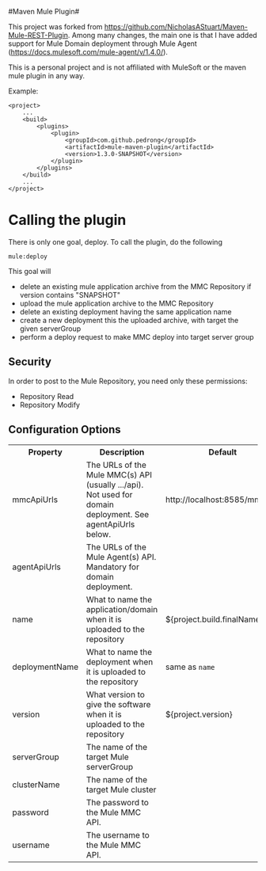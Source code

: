 #Maven Mule Plugin#

This project was forked from https://github.com/NicholasAStuart/Maven-Mule-REST-Plugin. Among many changes, the main one is that I have added support for Mule Domain deployment through Mule Agent (https://docs.mulesoft.com/mule-agent/v/1.4.0/).

This is a personal project and is not affiliated with MuleSoft or the maven mule plugin in any way.

Example:

	<project>
		...
		<build>
			<plugins>
				<plugin>
					<groupId>com.github.pedrong</groupId>
					<artifactId>mule-maven-plugin</artifactId>
					<version>1.3.0-SNAPSHOT</version>
				</plugin>
			</plugins>
		</build>
		...
	</project>

# Calling the plugin #

There is only one goal, deploy. To call the plugin, do the following

	mule:deploy
	
This goal will
*   delete an existing mule application archive from the MMC Repository if version contains "SNAPSHOT"
*	upload the mule application archive to the MMC Repository
*	delete an existing deployment having the same application name
*	create a new deployment this the uploaded archive, with target the given serverGroup
*	perform a deploy request to make MMC deploy into target server group

## Security ##
In order to post to the Mule Repository, you need only these permissions:

*	Repository Read 
*	Repository Modify

## Configuration Options ##
<table>
	<tr>
		<th>Property
		<th>Description
		<th>Default
<tr>
	<td>
		mmcApiUrls
	<td>
		The URLs of the Mule MMC(s) API (usually .../api). Not used for domain deployment. See agentApiUrls below.
	<td>
		http://localhost:8585/mmc/api
<tr>
	<td>
		agentApiUrls
	<td>
		The URLs of the Mule Agent(s) API. Mandatory for domain deployment.
	<td>

<tr>
	<td>
		name
	<td>
		What to name the application/domain when it is uploaded to the repository
	<td>
		${project.build.finalName}
<tr>
	<td>
		deploymentName
	<td>
		What to name the deployment when it is uploaded to the repository
	<td>
		same as <code>name</code>
<tr>
	<td>
		version
	<td>
		What version to give the software when it is uploaded to the repository
	<td>
		${project.version}
<tr>
	<td>
		serverGroup
	<td>
		The name of the target Mule serverGroup
	<td>
<tr>
	<td>
		clusterName
	<td>
		The name of the target Mule cluster
	<td>
<tr>
	<td>
		password
	<td>
		The password to the Mule MMC API.
	<td>
<tr>
	<td>
		username
	<td>
		The username to the Mule MMC API.
	<td>
</table> 
